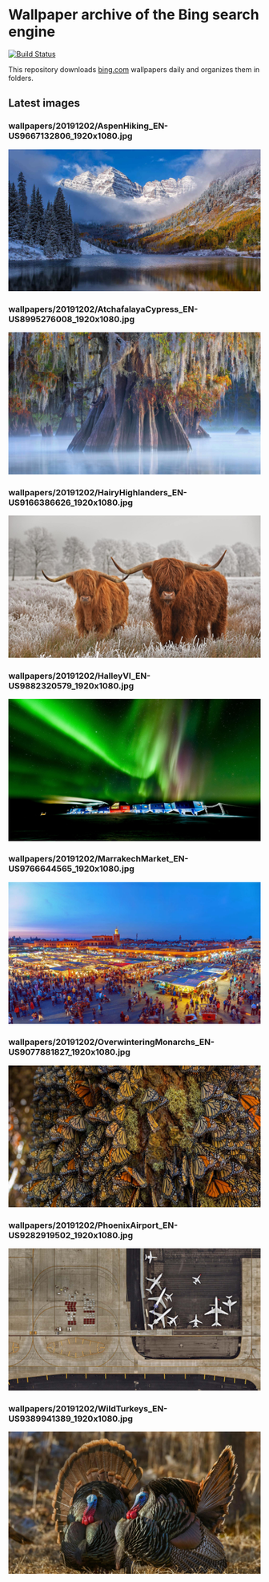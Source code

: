 # Wallpaper archive of the Bing search engine

[![Build Status](https://travis-ci.org/kijart/bing-daily-images-dl.svg?branch=wallpapers)](https://travis-ci.org/kijart/bing-daily-images-dl)

This repository downloads [bing.com](https://www.bing.com) wallpapers daily and organizes them in folders.

## Latest images

<!-- Wallpapers -->

### wallpapers/20191202/AspenHiking_EN-US9667132806_1920x1080.jpg

![wallpapers/20191202/AspenHiking_EN-US9667132806_1920x1080.jpg](wallpapers/20191202/AspenHiking_EN-US9667132806_1920x1080.jpg)

### wallpapers/20191202/AtchafalayaCypress_EN-US8995276008_1920x1080.jpg

![wallpapers/20191202/AtchafalayaCypress_EN-US8995276008_1920x1080.jpg](wallpapers/20191202/AtchafalayaCypress_EN-US8995276008_1920x1080.jpg)

### wallpapers/20191202/HairyHighlanders_EN-US9166386626_1920x1080.jpg

![wallpapers/20191202/HairyHighlanders_EN-US9166386626_1920x1080.jpg](wallpapers/20191202/HairyHighlanders_EN-US9166386626_1920x1080.jpg)

### wallpapers/20191202/HalleyVI_EN-US9882320579_1920x1080.jpg

![wallpapers/20191202/HalleyVI_EN-US9882320579_1920x1080.jpg](wallpapers/20191202/HalleyVI_EN-US9882320579_1920x1080.jpg)

### wallpapers/20191202/MarrakechMarket_EN-US9766644565_1920x1080.jpg

![wallpapers/20191202/MarrakechMarket_EN-US9766644565_1920x1080.jpg](wallpapers/20191202/MarrakechMarket_EN-US9766644565_1920x1080.jpg)

### wallpapers/20191202/OverwinteringMonarchs_EN-US9077881827_1920x1080.jpg

![wallpapers/20191202/OverwinteringMonarchs_EN-US9077881827_1920x1080.jpg](wallpapers/20191202/OverwinteringMonarchs_EN-US9077881827_1920x1080.jpg)

### wallpapers/20191202/PhoenixAirport_EN-US9282919502_1920x1080.jpg

![wallpapers/20191202/PhoenixAirport_EN-US9282919502_1920x1080.jpg](wallpapers/20191202/PhoenixAirport_EN-US9282919502_1920x1080.jpg)

### wallpapers/20191202/WildTurkeys_EN-US9389941389_1920x1080.jpg

![wallpapers/20191202/WildTurkeys_EN-US9389941389_1920x1080.jpg](wallpapers/20191202/WildTurkeys_EN-US9389941389_1920x1080.jpg)

